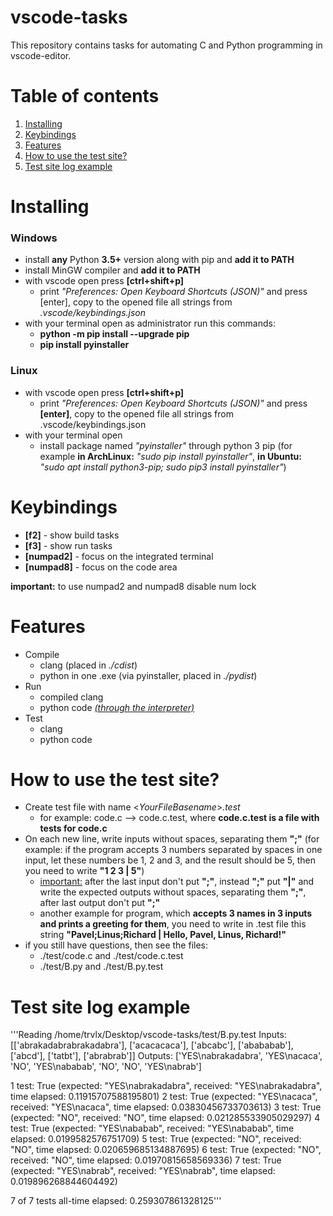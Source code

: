 # vscode-tasks
This repository contains tasks for automating C and Python programming in vscode-editor.

# Table of contents
1. [Installing](#installing)
2. [Keybindings](#keybindings)
3. [Features](#features)
4. [How to use the test site?](#how-to-use-the-test-site)
5. [Test site log example](#test-site-log-example)

# Installing

### Windows
* install <b>any</b> Python <b>3.5+</b> version along with pip and <b>add it to PATH</b>
* install MinGW compiler and <b>add it to PATH</b>
* with vscode open press <b>[ctrl+shift+p]</b>
    * print <i>"Preferences: Open Keyboard Shortcuts (JSON)"</i> and press [enter], copy to the opened file all strings from <i>.vscode/keybindings.json</i>
* with your terminal open as administrator run this commands:
    * <b>python -m pip install --upgrade pip</b>
    * <b>pip install pyinstaller</b>

### Linux
* with vscode open press <b>[ctrl+shift+p]</b>
    * print <i>"Preferences: Open Keyboard Shortcuts (JSON)"</i> and press <b>[enter]</b>, copy to the opened file all strings from .vscode/keybindings.json
* with your terminal open
    * install package named <i>"pyinstaller"</i> through python 3 pip (for example <b>in ArchLinux:</b> <i>"sudo pip install pyinstaller"</i>, <b>in Ubuntu:</b> <i>"sudo apt install python3-pip; sudo pip3 install pyinstaller"</i>)

# Keybindings

* <b>[f2]</b> - show build tasks
* <b>[f3]</b> - show run tasks
* <b>[numpad2]</b> - focus on the integrated terminal
* <b>[numpad8]</b> - focus on the code area

<b>important:</b> to use numpad2 and numpad8 disable num lock

# Features

* Compile
    * clang (placed in <i>./cdist</i>)
    * python in one .exe (via pyinstaller, placed in <i>./pydist</i>)
* Run
    * compiled clang
    * python code <i><span style="text-decoration:underline">(through the interpreter)</span></i>
* Test
    * clang
    * python code

# How to use the test site?

* Сreate test file with name <<i>YourFileBasename</i>><i>.test</i>
    * for example: code.c --> code.c.test, where <b>code.c.test is a file with tests for code.c</b>
* On each new line, write inputs without spaces, separating them <b>";"</b> (for example: if the program accepts 3 numbers separated by spaces in one input, let these numbers be 1, 2 and 3, and the result should be 5, then you need to write <b>"1 2 3 | 5"</b>)
   * <span style="text-decoration:underline">important:</span> after the last input don't put <b>";"</b>, instead <b>";"</b> put <b>"|"</b> and write the expected outputs without spaces, separating them <b>";"</b>, after last output don't put <b>";"</b>
   * another example for program, which <b>accepts 3 names in 3 inputs and prints a greeting for them</b>, you need to write in .test file this string <b>"Pavel;Linus;Richard | Hello, Pavel, Linus, Richard!"</b>
* if you still have questions, then see the files:
    * ./test/code.c and ./test/code.c.test
    * ./test/B.py and ./test/B.py.test

# Test site log example
'''Reading /home/trvlx/Desktop/vscode-tasks/test/B.py.test
Inputs:  [['abrakadabrabrakadabra'], ['acacacaca'], ['abcabc'], ['abababab'], ['abcd'], ['tatbt'], ['abrabrab']]
Outputs:  ['YES\nabrakadabra', 'YES\nacaca', 'NO', 'YES\nababab', 'NO', 'NO', 'YES\nabrab'] 

1 test: True (expected: "YES\nabrakadabra", received: "YES\nabrakadabra", time elapsed: 0.11915707588195801)
2 test: True (expected: "YES\nacaca", received: "YES\nacaca", time elapsed: 0.03830456733703613)
3 test: True (expected: "NO", received: "NO", time elapsed: 0.021285533905029297)
4 test: True (expected: "YES\nababab", received: "YES\nababab", time elapsed: 0.0199582576751709)
5 test: True (expected: "NO", received: "NO", time elapsed: 0.020659685134887695)
6 test: True (expected: "NO", received: "NO", time elapsed: 0.01970815658569336)
7 test: True (expected: "YES\nabrab", received: "YES\nabrab", time elapsed: 0.019896268844604492)

7 of 7 tests
all-time elapsed: 0.259307861328125'''